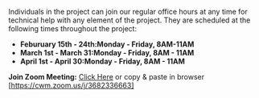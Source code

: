 Individuals in the project can join our regular office hours at any time for technical help with any element of the project.  They are scheduled at the following times throughout the project:

* **Feburuary 15th - 24th:Monday - Friday, 8AM-11AM**
* **March 1st - March 31:Monday - Friday, 8AM - 11AM**
* **April 1st - April 30:Monday - Friday, 8AM - 11AM**


**Join Zoom Meeting:** [Click Here](https://cwm.zoom.us/j/3682336663) or copy & paste in browser [https://cwm.zoom.us/j/3682336663]

